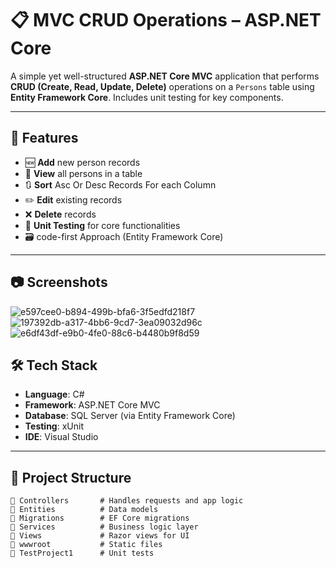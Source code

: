 # 📋 MVC CRUD Operations – ASP.NET Core

A simple yet well-structured **ASP.NET Core MVC** application that performs **CRUD (Create, Read, Update, Delete)** operations on a `Persons` table using **Entity Framework Core**.
Includes unit testing for key components.

---

## 🚀 Features

- 🆕 **Add** new person records
- 📄 **View** all persons in a table
- 🔃​ **Sort** Asc Or Desc Records For each Column
- ✏️ **Edit** existing records
- ❌ **Delete** records
- 🧪 **Unit Testing** for core functionalities
- 🗃️ code-first Approach (Entity Framework Core)

---

## 📷​ Screenshots
![e597cee0-b894-499b-bfa6-3f5edfd218f7](https://github.com/user-attachments/assets/9924ef57-fe9d-4aad-821f-6aee271abce8)
![197392db-a317-4bb6-9cd7-3ea09032d96c](https://github.com/user-attachments/assets/114788b7-0248-4616-9f4f-2591c93d063a)
![e6df43df-e9b0-4fe0-88c6-b4480b9f8d59](https://github.com/user-attachments/assets/72b3ada3-1029-4041-bd81-42332225ca98)


## 🛠️ Tech Stack

- **Language**: C#
- **Framework**: ASP.NET Core MVC
- **Database**: SQL Server (via Entity Framework Core)
- **Testing**: xUnit
- **IDE**: Visual Studio

---

## 📂 Project Structure

```plaintext
📁 Controllers       # Handles requests and app logic
📁 Entities          # Data models
📁 Migrations        # EF Core migrations
📁 Services          # Business logic layer
📁 Views             # Razor views for UI
📁 wwwroot           # Static files
📁 TestProject1      # Unit tests
